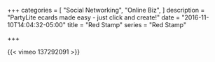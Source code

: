 +++
categories = [
  "Social Networking",
  "Online Biz",
]
description = "PartyLite ecards made easy - just click and create!"
date = "2016-11-10T14:04:32-05:00"
title = "Red Stamp"
series = "Red Stamp"

+++

{{< vimeo 137292091 >}}
